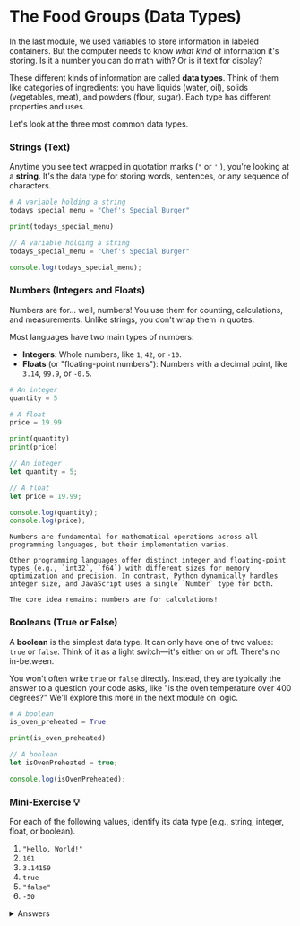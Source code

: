 # The Food Groups (Data Types)

In the last module, we used variables to store information in labeled containers. But the computer needs to know _what kind_ of information it's storing. Is it a number you can do math with? Or is it text for display?

These different kinds of information are called **data types**. Think of them like categories of ingredients: you have liquids (water, oil), solids (vegetables, meat), and powders (flour, sugar). Each type has different properties and uses.

Let's look at the three most common data types.

### Strings (Text)

Anytime you see text wrapped in quotation marks (`"` or `'` ), you're looking at a **string**. It's the data type for storing words, sentences, or any sequence of characters.

<!-- langtabs-start -->

```py
# A variable holding a string
todays_special_menu = "Chef's Special Burger"

print(todays_special_menu)
```

```js
// A variable holding a string
todays_special_menu = "Chef's Special Burger"

console.log(todays_special_menu);
```

<!-- langtabs-end -->

### Numbers (Integers and Floats)

Numbers are for... well, numbers\! You use them for counting, calculations, and measurements. Unlike strings, you don't wrap them in quotes.

Most languages have two main types of numbers:

- **Integers**: Whole numbers, like `1`, `42`, or `-10`.
- **Floats** (or "floating-point numbers"): Numbers with a decimal point, like `3.14`, `99.9`, or `-0.5`.

<!-- langtabs-start -->

```py
# An integer
quantity = 5

# A float
price = 19.99

print(quantity)
print(price)
```

```js
// An integer
let quantity = 5;

// A float
let price = 19.99;

console.log(quantity);
console.log(price);
```

<!-- langtabs-end -->

```admonish note title="Numbers: Varied Implementations, Same Purpose" collapsible=true
Numbers are fundamental for mathematical operations across all programming languages, but their implementation varies.

Other programming languages offer distinct integer and floating-point types (e.g., `int32`, `f64`) with different sizes for memory optimization and precision. In contrast, Python dynamically handles integer size, and JavaScript uses a single `Number` type for both.

The core idea remains: numbers are for calculations!
```

### Booleans (True or False)

A **boolean** is the simplest data type. It can only have one of two values: `true` or `false`. Think of it as a light switch—it's either on or off. There's no in-between.

You won't often write `true` or `false` directly. Instead, they are typically the answer to a question your code asks, like "is the oven temperature over 400 degrees?" We'll explore this more in the next module on logic.

<!-- langtabs-start -->

```py
# A boolean
is_oven_preheated = True

print(is_oven_preheated)
```

```js
// A boolean
let isOvenPreheated = true;

console.log(isOvenPreheated);
```

<!-- langtabs-end -->

### Mini-Exercise 💡

For each of the following values, identify its data type (e.g., string, integer, float, or boolean).

1.  `"Hello, World!"`
2.  `101`
3.  `3.14159`
4.  `true`
5.  `"false"`
6.  `-50`

<details>
<summary>Answers</summary>

1.  String
2.  Integer
3.  Float
4.  Boolean
5.  String (because it's in quotes!)
6.  Integer

</details>
